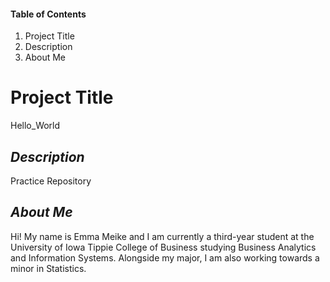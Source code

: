 #### Table of Contents
1. Project Title 
2. Description
3. About Me

# **Project Title**
Hello_World

## *Description*
Practice Repository

## *About Me*
Hi! My name is Emma Meike and I am currently a third-year student at the University of Iowa Tippie College of Business studying Business Analytics and Information Systems. Alongside my major, I am also working towards a minor in Statistics. 
